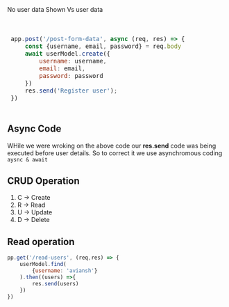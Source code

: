 <table> <thead> <tr> 
No user data Shown Vs user data
<td>

```js
 
app.post('/post-form-data', async (req, res) => {            
    const {username, email, password} = req.body
    await userModel.create({
        username: username,
        email: email,
        password: password
    })
    res.send('Register user');
})

```
</td><td>

```js
 
app.post('/post-form-data', async (req, res) => {            
    const {username, email, password} = req.body
    const newUser = await userModel.create({
        username: username,
        email: email,
        password: password
    })
    res.send(newUser);
})

```
</td> </tr> <thead></table>


## Async Code
WHile we were wroking on the above code our **res.send** code was being executed before user details.
So to correct it we use asynchromous coding `aysnc & await`


## CRUD Operation
1. C -> Create
2. R -> Read
3. U -> Update
4. D -> Delete

## Read operation
```js
pp.get('/read-users', (req,res) => {
    userModel.find(
        {username: 'aviansh'}
    ).then((users) =>{
        res.send(users)
    })
})
```
